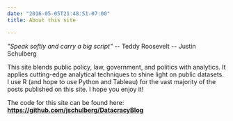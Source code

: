 ```yaml
---
date: "2016-05-05T21:48:51-07:00"
title: About this site

---
```


*"Speak softly and carry a big script"* -- Teddy Roosevelt -- Justin Schulberg

This site blends public policy, law, government, and politics with analytics. It applies cutting-edge analytical techniques to shine light on public datasets. I use R (and hope to use Python and Tableau) for the vast majority of the posts published on this site. I hope you enjoy it!

The code for this site can be found here:  
**https://github.com/jschulberg/DatacracyBlog**